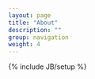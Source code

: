 ```yaml
---
layout: page
title: "About"
description: ""
group: navigation
weight: 4
---
```

{% include JB/setup %}
